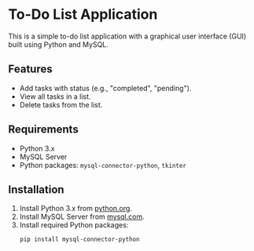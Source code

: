 # To-Do List Application

This is a simple to-do list application with a graphical user interface (GUI) built using Python and MySQL.

## Features

- Add tasks with status (e.g., "completed", "pending").
- View all tasks in a list.
- Delete tasks from the list.

## Requirements

- Python 3.x
- MySQL Server
- Python packages: `mysql-connector-python`, `tkinter`

## Installation

1. Install Python 3.x from [python.org](https://www.python.org/downloads/).
2. Install MySQL Server from [mysql.com](https://dev.mysql.com/downloads/mysql/).
3. Install required Python packages:
   ```bash
   pip install mysql-connector-python

